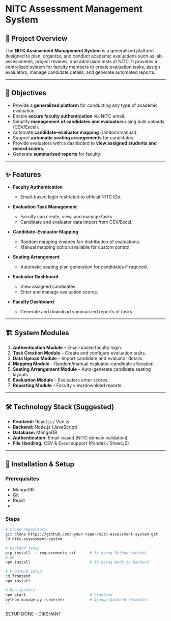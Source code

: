 # NITC Assessment Management System

## 📌 Project Overview

The **NITC Assessment Management System** is a generalized platform designed to plan, organize, and conduct academic evaluations such as lab assessments, project reviews, and admission tests at NITC.
It provides a centralized system for faculty members to create evaluation tasks, assign evaluators, manage candidate details, and generate automated reports.

---

## 🎯 Objectives

- Provide a **generalized platform** for conducting any type of academic evaluation.
- Enable **secure faculty authentication** via NITC email.
- Simplify **management of candidates and evaluators** using bulk uploads (CSV/Excel).
- Automate **candidate–evaluator mapping** (random/manual).
- Support **automatic seating arrangements** for candidates.
- Provide evaluators with a dashboard to **view assigned students and record scores**.
- Generate **summarized reports** for faculty.

---

## ✨ Features

- **Faculty Authentication**

  - Email-based login restricted to official NITC IDs.

- **Evaluation Task Management**

  - Faculty can create, view, and manage tasks.
  - Candidate and evaluator data import from CSV/Excel.

- **Candidate–Evaluator Mapping**

  - Random mapping ensures fair distribution of evaluations.
  - Manual mapping option available for custom control.

- **Seating Arrangement**

  - Automatic seating plan generation for candidates if required.

- **Evaluator Dashboard**

  - View assigned candidates.
  - Enter and manage evaluation scores.

- **Faculty Dashboard**
  - Generate and download summarized reports of tasks.

---

## 🏗️ System Modules

1. **Authentication Module** – Email-based faculty login.
2. **Task Creation Module** – Create and configure evaluation tasks.
3. **Data Upload Module** – Import candidate and evaluator details.
4. **Mapping Module** – Random/manual evaluator–candidate allocation.
5. **Seating Arrangement Module** – Auto-generate candidate seating layouts.
6. **Evaluation Module** – Evaluators enter scores.
7. **Reporting Module** – Faculty view/download reports.

---

## 🛠️ Technology Stack (Suggested)

- **Frontend:** React.js / Vue.js
- **Backend:** Node.js (JavaScript)
- **Database:** MongoDB
- **Authentication:** Email-based (NITC domain validation)
- **File Handling:** CSV & Excel support (Pandas / SheetJS)

---

## 🚀 Installation & Setup

### Prerequisites

- MongoDB
- Git
- React
-

### Steps

```bash
# Clone repository
git clone https://github.com/<your-repo>/nitc-assessment-system.git
cd nitc-assessment-system

# Backend setup
pip install -r requirements.txt      # If using Python backend
# OR
npm install                          # If using Node.js backend

# Frontend setup
cd frontend
npm install

# Run servers
npm start                            # Frontend
python manage.py runserver           # Django backend (example)
''
```

SETUP DONE - DIKSHANT
